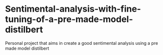 # Sentimental-analysis-with-fine-tuning-of-a-pre-made-model-distilbert
Personal project that aims in create a good sentimental analysis using a pre made model distilbert
